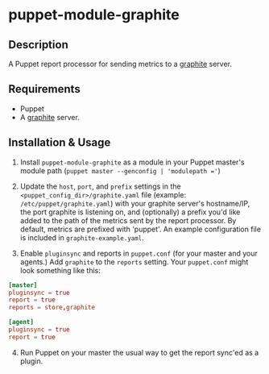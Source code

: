 puppet-module-graphite
======================

Description
-----------
A Puppet report processor for sending metrics to a [graphite][graphite] server.

Requirements
------------

* Puppet
* A [graphite][graphite] server.

Installation & Usage
--------------------
1.  Install `puppet-module-graphite` as a module in your Puppet
    master's module path (`puppet master --genconfig | 'modulepath ='`)

2.  Update the `host`, `port`, and `prefix` settings in the
    `<puppet_config_dir>/graphite.yaml` file (example:
    `/etc/puppet/graphite.yaml`) with your graphite server's
    hostname/IP, the port graphite is listening on, and (optionally) a
    prefix you'd like added to the path of the metrics sent by the
    report processor. By default, metrics are prefixed with
    'puppet'. An example configuration file is included in
    `graphite-example.yaml`.

3.  Enable `pluginsync` and reports in `puppet.conf` (for your master
    and your agents.) Add `graphite` to the `reports` setting. Your
    `puppet.conf` might look something like this:

```conf
[master]
pluginsync = true
report = true
reports = store,graphite

[agent]
pluginsync = true
report = true
```

4.  Run Puppet on your master the usual way to get the report sync'ed
    as a plugin.

[graphite]: http://graphite.wikidot.com/

